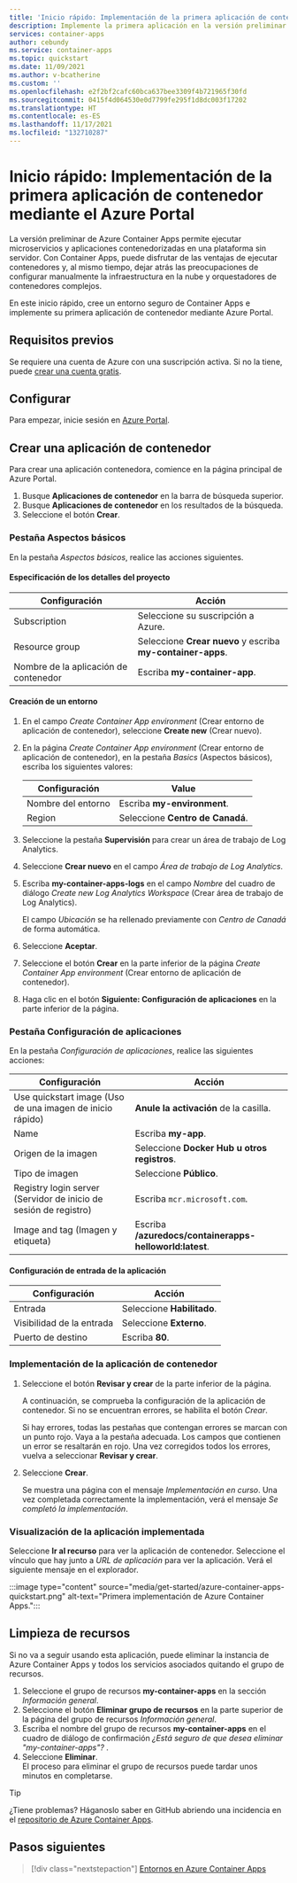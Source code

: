 ```yaml
---
title: 'Inicio rápido: Implementación de la primera aplicación de contenedor mediante el Azure Portal'
description: Implemente la primera aplicación en la versión preliminar de Azure Container Apps mediante Azure Portal.
services: container-apps
author: cebundy
ms.service: container-apps
ms.topic: quickstart
ms.date: 11/09/2021
ms.author: v-bcatherine
ms.custom: ''
ms.openlocfilehash: e2f2bf2cafc60bca637bee3309f4b721965f30fd
ms.sourcegitcommit: 0415f4d064530e0d7799fe295f1d8dc003f17202
ms.translationtype: HT
ms.contentlocale: es-ES
ms.lasthandoff: 11/17/2021
ms.locfileid: "132710287"
---
```

# <a name="quickstart-deploy-your-first-container-app-using-the-azure-portal"></a>Inicio rápido: Implementación de la primera aplicación de contenedor mediante el Azure Portal

La versión preliminar de Azure Container Apps permite ejecutar microservicios y aplicaciones contenedorizadas en una plataforma sin servidor. Con Container Apps, puede disfrutar de las ventajas de ejecutar contenedores y, al mismo tiempo, dejar atrás las preocupaciones de configurar manualmente la infraestructura en la nube y orquestadores de contenedores complejos.

En este inicio rápido, cree un entorno seguro de Container Apps e implemente su primera aplicación de contenedor mediante Azure Portal.

## <a name="prerequisites"></a>Requisitos previos

Se requiere una cuenta de Azure con una suscripción activa. Si no la tiene, puede [crear una cuenta gratis](https://azure.microsoft.com/free/?WT.mc_id=A261C142F).

## <a name="setup"></a>Configurar

Para empezar, inicie sesión en [Azure Portal](https://portal.azure.com).
<!--
Do we need to include steps to login?  Probably not..
-->

## <a name="create-a-container-app"></a>Crear una aplicación de contenedor

Para crear una aplicación contenedora, comience en la página principal de Azure Portal.

1. Busque **Aplicaciones de contenedor** en la barra de búsqueda superior.
1. Busque **Aplicaciones de contenedor** en los resultados de la búsqueda.
1. Seleccione el botón **Crear**.

### <a name="basics-tab"></a>Pestaña Aspectos básicos

En la pestaña *Aspectos básicos*, realice las acciones siguientes.

#### <a name="enter-project-details"></a>Especificación de los detalles del proyecto

| Configuración | Acción |
|---|---|
| Subscription | Seleccione su suscripción a Azure. |
| Resource group | Seleccione **Crear nuevo** y escriba **my-container-apps**. |
| Nombre de la aplicación de contenedor |  Escriba **my-container-app**. |

#### <a name="create-an-environment"></a>Creación de un entorno
 
1. En el campo *Create Container App environment* (Crear entorno de aplicación de contenedor), seleccione **Create new** (Crear nuevo).
1. En la página *Create Container App environment* (Crear entorno de aplicación de contenedor), en la pestaña *Basics* (Aspectos básicos), escriba los siguientes valores:

    | Configuración | Value |
    |---|---|
    | Nombre del entorno | Escriba **my-environment**. | 
    | Region | Seleccione **Centro de Canadá**. |

1. Seleccione la pestaña **Supervisión** para crear un área de trabajo de Log Analytics.
1. Seleccione **Crear nuevo** en el campo *Área de trabajo de Log Analytics*.
1. Escriba **my-container-apps-logs** en el campo *Nombre* del cuadro de diálogo *Create new Log Analytics Workspace* (Crear área de trabajo de Log Analytics).
  
    El campo *Ubicación* se ha rellenado previamente con *Centro de Canadá* de forma automática.
1. Seleccione **Aceptar**.
1. Seleccione el botón **Crear** en la parte inferior de la página *Create Container App environment* (Crear entorno de aplicación de contenedor).
1. Haga clic en el botón **Siguiente: Configuración de aplicaciones** en la parte inferior de la página.

### <a name="app-settings-tab"></a>Pestaña Configuración de aplicaciones

En la pestaña *Configuración de aplicaciones*, realice las siguientes acciones:

| Configuración | Acción |
|---|---|
| Use quickstart image (Uso de una imagen de inicio rápido) | **Anule la activación** de la casilla. |
| Name | Escriba **my-app**. <!-- I don't know what name to use --> |
| Origen de la imagen | Seleccione **Docker Hub u otros registros**. |
| Tipo de imagen | Seleccione **Público**. |
| Registry login server (Servidor de inicio de sesión de registro) | Escriba `mcr.microsoft.com`. |  
| Image and tag (Imagen y etiqueta) | Escriba **/azuredocs/containerapps-helloworld:latest**. |

#### <a name="application-ingress-settings"></a>Configuración de entrada de la aplicación

| Configuración | Acción |
|---|---|
| Entrada | Seleccione **Habilitado**. |
| Visibilidad de la entrada | Seleccione **Externo**. |
| Puerto de destino | Escriba **80**. |

### <a name="deploying-the-container-app"></a>Implementación de la aplicación de contenedor

1. Seleccione el botón **Revisar y crear** de la parte inferior de la página.  

    A continuación, se comprueba la configuración de la aplicación de contenedor. Si no se encuentran errores, se habilita el botón *Crear*.  

    Si hay errores, todas las pestañas que contengan errores se marcan con un punto rojo.  Vaya a la pestaña adecuada. Los campos que contienen un error se resaltarán en rojo.  Una vez corregidos todos los errores, vuelva a seleccionar **Revisar y crear**.

1. Seleccione **Crear**.

    Se muestra una página con el mensaje *Implementación en curso*.  Una vez completada correctamente la implementación, verá el mensaje *Se completó la implementación*.

### <a name="view-your-deployed-application"></a>Visualización de la aplicación implementada

Seleccione **Ir al recurso** para ver la aplicación de contenedor.  Seleccione el vínculo que hay junto a *URL de aplicación* para ver la aplicación. Verá el siguiente mensaje en el explorador.

:::image type="content" source="media/get-started/azure-container-apps-quickstart.png" alt-text="Primera implementación de Azure Container Apps.":::

## <a name="clean-up-resources"></a>Limpieza de recursos

Si no va a seguir usando esta aplicación, puede eliminar la instancia de Azure Container Apps y todos los servicios asociados quitando el grupo de recursos.

1. Seleccione el grupo de recursos **my-container-apps** en la sección *Información general*.
1. Seleccione el botón **Eliminar grupo de recursos** en la parte superior de la página del grupo de recursos *Información general*.
1. Escriba el nombre del grupo de recursos **my-container-apps** en el cuadro de diálogo de confirmación *¿Está seguro de que desea eliminar "my-container-apps"?* .
1. Seleccione **Eliminar**.  
    El proceso para eliminar el grupo de recursos puede tardar unos minutos en completarse.


> [!TIP]
> ¿Tiene problemas? Háganoslo saber en GitHub abriendo una incidencia en el [repositorio de Azure Container Apps](https://github.com/microsoft/azure-container-apps).

## <a name="next-steps"></a>Pasos siguientes

> [!div class="nextstepaction"]
> [Entornos en Azure Container Apps](environment.md)
